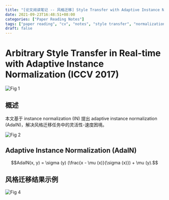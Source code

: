 ```yaml
---
title: "[论文阅读笔记 -- 风格迁移] Style Transfer with Adaptive Instance Normalization (ICCV 2017)"
date: 2021-09-23T16:48:51+08:00
categories: ["Paper Reading Notes"]
tags: ["paper reading", "cv", "notes", "style transfer", "normalization"]
draft: false
---
```


# Arbitrary Style Transfer in Real-time with Adaptive Instance Normalization (ICCV 2017)

![Fig 1](/images/2021/PRN100/1.png)

## 概述

本文基于 instance normalization (IN) 提出 adaptive instance normalization (AdaIN)，解决风格迁移任务中的灵活性-速度困境。  

![Fig 2](/images/2021/PRN100/2.png)

## Adaptive Instance Normalization (AdaIN)

$$AdaIN(x, y) = \sigma (y) (\frac{x - \mu (x)}{\sigma (x)}) + \mu (y).$$

## 风格迁移结果示例

![Fig 4](/images/2021/PRN100/4.png)
